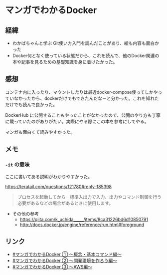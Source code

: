 # マンガでわかるDocker

## 経緯

- わかばちゃんと学ぶ Git使い方入門を読んだことがあり、絵も内容も面白かった
- Docker何となく使っている状態だから、これを読んで、他のDocker関連の本や記事を見るための基礎知識を身に着けたかった。

## 感想

コンテナ内に入ったり、マウントしたりは最近docker-compose使ってしかやっていなかったから、dockerだけでもできたんだなーと分かった。これを知れただけでも読んで良かった。

DockerHub に公開することもやったことがなかったので、公開のやり方も丁寧に載っていたのがありがたい。実際にやる際にこの本を参考にしてやる。

マンガも面白くて読みやすかった。

## メモ

### `-it` の意味

ここに書いてある説明がわかりやすかった。

<https://teratail.com/questions/121780#reply-185398>

> プロセスを起動してから　標準入出力で入力、出力やコマンド制御を行う必要があるなどの場合があるときに使用します。

- その他の参考
  - <https://qiita.com/k_uchida_____/items/8ca31226bd6d10850791>
  - <http://docs.docker.jp/engine/reference/run.html#foreground>

## リンク

- [#マンガでわかるDocker ① 〜概念・基本コマンド編〜](https://booth.pm/ja/items/825879)
- [#マンガでわかるDocker ② 〜開発環境を作ろう編〜](https://llminatoll.booth.pm/items/1036318)
- [#マンガでわかるDocker ③ 〜AWS編〜](https://llminatoll.booth.pm/items/1242542)
